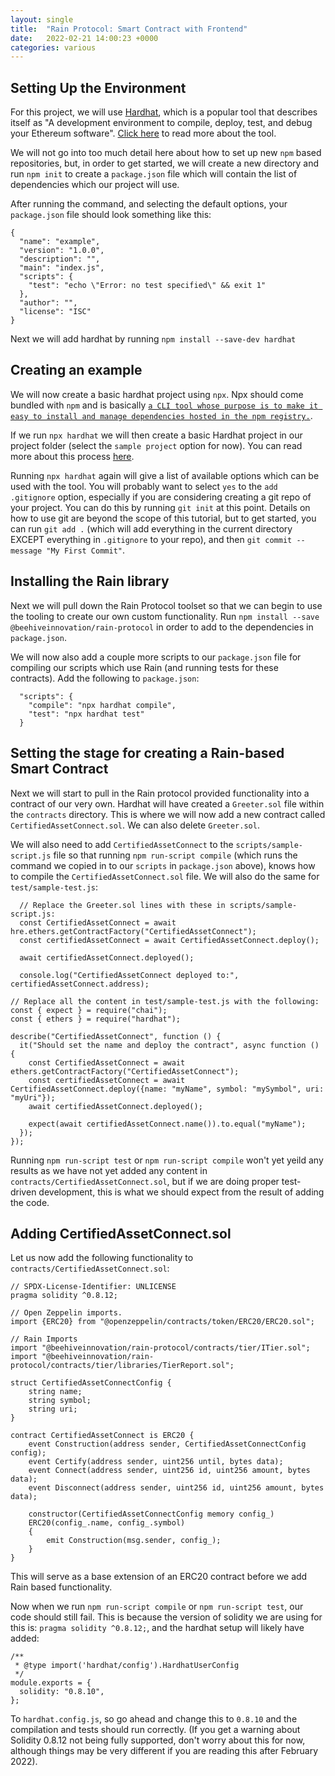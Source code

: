 ```yaml
---
layout: single
title:  "Rain Protocol: Smart Contract with Frontend"
date:   2022-02-21 14:00:23 +0000
categories: various
---
```


## Setting Up the Environment

For this project, we will use [Hardhat][hardhat], which is a popular tool that describes itself as "A development environment to compile, deploy, test, and debug your Ethereum software". [Click here][hardhat] to read more about the tool.

We will not go into too much detail here about how to set up new `npm` based repositories, but, in order to get started, we will create a new directory and run `npm init` to create a `package.json` file which will contain the list of dependencies which our project will use.

After running the command, and selecting the default options, your `package.json` file should look something like this:

```
{
  "name": "example",
  "version": "1.0.0",
  "description": "",
  "main": "index.js",
  "scripts": {
    "test": "echo \"Error: no test specified\" && exit 1"
  },
  "author": "",
  "license": "ISC"
}
```

Next we will add hardhat by running `npm install --save-dev hardhat`

## Creating an example

We will now create a basic hardhat project using `npx`. Npx should come bundled with `npm` and is basically [`a CLI tool whose purpose is to make it easy to install and manage dependencies hosted in the npm registry.`][npx]. 

If we run `npx hardhat` we will then create a basic Hardhat project in our project folder (select the `sample project` option for now). You can read more about this process [here][hardhat]. 

Running `npx hardhat` again will give a list of available options which can be used with the tool. You will probably want to select `yes` to the `add .gitignore` option, especially if you are considering creating a git repo of your project. You can do this by running `git init` at this point. Details on how to use git are beyond the scope of this tutorial, but to get started, you can run `git add .` (which will add everything in the current directory EXCEPT everything in `.gitignore` to your repo), and then `git commit --message "My First Commit"`.

## Installing the Rain library

[//]: # (todo might want to add an install for openzepplin too, even though it is a dependency of Rain )

Next we will pull down the Rain Protocol toolset so that we can begin to use the tooling to create our own custom functionality. Run `npm install --save @beehiveinnovation/rain-protocol` in order to add to the dependencies in `package.json`. 

We will now also add a couple more scripts to our `package.json` file for compiling our scripts which use Rain (and running tests for these contracts). Add the following to `package.json`:

```
  "scripts": {
    "compile": "npx hardhat compile",
    "test": "npx hardhat test"
  }
```



## Setting the stage for creating a Rain-based Smart Contract

Next we will start to pull in the Rain protocol provided functionality into a contract of our very own. Hardhat will have created a `Greeter.sol` file within the `contracts` directory. This is where we will now add a new contract called `CertifiedAssetConnect.sol`. We can also delete `Greeter.sol`.

We will also need to add `CertifiedAssetConnect` to the `scripts/sample-script.js` file so that running `npm run-script compile` (which runs the command we copied in to our `scripts` in `package.json` above), knows how to compile the `CertifiedAssetConnect.sol` file. We will also do the same for `test/sample-test.js`:

```
  // Replace the Greeter.sol lines with these in scripts/sample-script.js:
  const CertifiedAssetConnect = await hre.ethers.getContractFactory("CertifiedAssetConnect");
  const certifiedAssetConnect = await CertifiedAssetConnect.deploy();

  await certifiedAssetConnect.deployed();

  console.log("CertifiedAssetConnect deployed to:", certifiedAssetConnect.address);
```

```
// Replace all the content in test/sample-test.js with the following:
const { expect } = require("chai");
const { ethers } = require("hardhat");

describe("CertifiedAssetConnect", function () {
  it("Should set the name and deploy the contract", async function () {
    const CertifiedAssetConnect = await ethers.getContractFactory("CertifiedAssetConnect");
    const certifiedAssetConnect = await CertifiedAssetConnect.deploy({name: "myName", symbol: "mySymbol", uri: "myUri"});
    await certifiedAssetConnect.deployed();

    expect(await certifiedAssetConnect.name()).to.equal("myName");
  });
});
```

Running `npm run-script test` or `npm run-script compile` won't yet yeild any results as we have not yet added any content in `contracts/CertifiedAssetConnect.sol`, but if we are doing proper test-driven development, this is what we should expect from the result of adding the code.

## Adding CertifiedAssetConnect.sol

Let us now add the following functionality to `contracts/CertifiedAssetConnect.sol`:

```
// SPDX-License-Identifier: UNLICENSE
pragma solidity ^0.8.12;

// Open Zeppelin imports.
import {ERC20} from "@openzeppelin/contracts/token/ERC20/ERC20.sol";

// Rain Imports
import "@beehiveinnovation/rain-protocol/contracts/tier/ITier.sol";
import "@beehiveinnovation/rain-protocol/contracts/tier/libraries/TierReport.sol";

struct CertifiedAssetConnectConfig {
    string name;
    string symbol;
    string uri;
}

contract CertifiedAssetConnect is ERC20 {
    event Construction(address sender, CertifiedAssetConnectConfig config);
    event Certify(address sender, uint256 until, bytes data);
    event Connect(address sender, uint256 id, uint256 amount, bytes data);
    event Disconnect(address sender, uint256 id, uint256 amount, bytes data);

    constructor(CertifiedAssetConnectConfig memory config_)
    ERC20(config_.name, config_.symbol)
    {
        emit Construction(msg.sender, config_);
    }
}
```

This will serve as a base extension of an ERC20 contract before we add Rain based functionality.

Now when we run `npm run-script compile` or `npm run-script test`, our code should still fail. This is because the version of solidity we are using for this is: `pragma solidity ^0.8.12;`, and the hardhat setup will likely have added:

```
/**
 * @type import('hardhat/config').HardhatUserConfig
 */
module.exports = {
  solidity: "0.8.10",
};
```

To `hardhat.config.js`, so go ahead and change this to `0.8.10` and the compilation and tests should run correctly. (If you get a warning about Solidity 0.8.12 not being fully supported, don't worry about this for now, although things may be very different if you are reading this after February 2022).

[discord]: https://discord.gg/dzYS3JSwDP
[hardhat]: https://hardhat.org/getting-started/
[npx]: https://www.freecodecamp.org/news/npm-vs-npx-whats-the-difference/